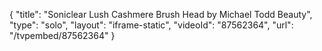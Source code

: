 {
    "title": "Soniclear Lush Cashmere Brush Head by Michael Todd Beauty",
    "type": "solo",
    "layout": "iframe-static",
    "videoId": "87562364",
    "url": "\/tvpembed\/87562364"
}